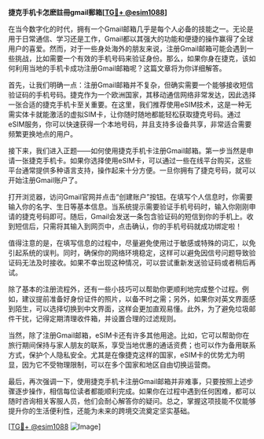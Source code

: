 **捷克手机卡怎麽註冊gmail郵箱[[TG💪+ @esim1088](https://t.me/s/esim1088)]**

在当今数字化的时代，拥有一个Gmail邮箱几乎是每个人必备的技能之一。无论是用于日常通信、学习还是工作，Gmail都以其强大的功能和便捷的操作赢得了全球用户的喜爱。然而，对于一些身处海外的朋友来说，注册Gmail邮箱可能会遇到一些挑战，比如需要一个有效的手机号码来验证身份。那么，如果你身在捷克，该如何利用当地的手机卡成功注册Gmail邮箱呢？这篇文章将为你详细解答。

首先，让我们明确一点：注册Gmail邮箱并不复杂，但确实需要一个能够接收短信验证码的手机号码。捷克作为一个欧洲国家，其移动通信网络非常发达，因此选择一张合适的捷克手机卡至关重要。在这里，我们推荐使用eSIM技术，这是一种无需实体卡就能激活的虚拟SIM卡，让你随时随地都能轻松获取捷克号码。通过eSIM服务，你可以快速获得一个本地号码，并且支持多设备共享，非常适合需要频繁更换地点的用户。

接下来，我们进入正题——如何使用捷克手机卡注册Gmail邮箱。第一步当然是申请一张捷克手机卡。如果你选择使用eSIM卡，可以通过一些在线平台购买，这些平台通常提供多种语言支持，操作起来十分方便。一旦你拥有了捷克号码，就可以开始注册Gmail账户了。

打开浏览器，访问Gmail官网并点击“创建账户”按钮。在填写个人信息时，你需要输入你的名字、生日等基本信息。当系统提示需要验证手机号码时，输入你刚刚申请的捷克号码即可。随后，Gmail会发送一条包含验证码的短信到你的手机上。收到短信后，只需将其输入到网页中，点击确认，你的手机号码就成功绑定啦！

值得注意的是，在填写信息的过程中，尽量避免使用过于敏感或特殊的词汇，以免引起系统的误判。同时，确保你的网络环境稳定，这样可以避免因信号问题导致验证码无法及时接收。如果不幸出现这种情况，可以尝试重新发送验证码或者稍后再试。

除了基本的注册流程外，还有一些小技巧可以帮助你更顺利地完成整个过程。例如，建议提前准备好身份证件的照片，以备不时之需；另外，如果你对英文界面感到陌生，可以选择切换到中文界面，这样会更加直观易懂。此外，为了避免垃圾邮件干扰，记得定期清理收件箱，并设置合理的过滤规则。

当然，除了注册Gmail邮箱，eSIM卡还有许多其他用途。比如，它可以帮助你在旅行期间保持与家人朋友的联系，享受当地优惠的通话资费；也可以作为备用联系方式，保护个人隐私安全。尤其是在像捷克这样的国家，eSIM卡的优势尤为明显，因为它不受物理限制，可以在多个国家和地区自由切换运营商。

最后，再次强调一下，使用捷克手机卡注册Gmail邮箱并非难事，只要按照上述步骤逐步操作，相信每位读者都能顺利完成。如果你在过程中遇到任何困难，都可以随时咨询相关客服人员，他们会耐心解答你的疑问。总之，掌握这项技能不仅能够提升你的生活便利性，还能为未来的跨境交流奠定坚实基础。

[[TG💪+ @esim1088](https://t.me/s/esim1088) ![Image](https://i.postimg.cc/4NQfJmqS/Snipaste-2025-05-13-00-14-12.png)]